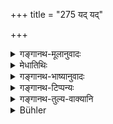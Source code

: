 +++
title = "275 यद् यद्"

+++

<details><summary>गङ्गानथ-मूलानुवादः</summary>

Whatever one endowed with faith, offers, according to rule and in the right manner,—that becomes endless and inexhaustible for the Pitṛs in the other world.—(275)
</details>

<details><summary>मेधातिथिः</summary>

**यद् यद्** इति वीप्सायाम् अप्रतिषिद्धं सर्वम् अन्नम् अनुजानाति । **विधिवत् सम्यक्** शब्दानुवादः । **श्रद्धासमन्वित** इत्य् एतद् अत्र विधीयते । श्रद्दया दातव्यम् । तथा दत्तम् **अनन्तम् अक्षयं भवति पितॄणां** परलोके । **अनन्तम्** इति वा कालावधिनिषेधः । **अक्षयम्** इति मात्रया व्ययाभावम् आह । सर्वकालं भवति प्रभूतं च ॥ ३.२६५ ॥
</details>

<details><summary>गङ्गानथ-भाष्यानुवादः</summary>

‘*Whatever*.’—This term sanctions the offering of everything, not actually prohibited.

‘*According to rule*’ is a reiteration of what has been said by means of the term, ‘*in the right manner*.’

‘*Endowed with faith*’— This is what is actually prescribed in the present verse:—‘one should make the offering with due faith.’

What is given in this manner ‘*becomes endless and inexhaustible for the Pitṛs in the other world*.’ ‘Endless’ may be taken as denying all limitation of time;—‘*Inexhaustible*’ denies non-diminishing of quantity; the sense being ‘it lasts for all time and becomes large in quantity.’—(275)
</details>

<details><summary>गङ्गानथ-टिप्पन्यः</summary>

This verse is quoted in *Hemādri* (Śrāddha, p. 1031):—and in
*Gadādharapaddhati* (Kāla, p. 551).
</details>

<details><summary>गङ्गानथ-तुल्य-वाक्यानि</summary>

*Baudhāyana* (2.62-65).—‘The gods desirous of purity do not accept the
offerings of the faithless. The gods discussed the relative merits of the person who is pure but faithless and he who is not pure but full of faith, and came to the conclusion that both were equal; hut Prajāpati said to them: “They are not equal; there is great difference; as the Śrāddha offered by the faithless is damned; what is sanctified by faith is distinctly superior.” In this connection, they have the following saying—Want of faith is a great sin; faith is the highest austerity; therefore, what is offered without faith, the gods never accept.’

*Mahābhārata* (13.188.72, 79).—‘Those men who offer Śrāddhas with due
faith save their forefathers from the most terrible hell; he who performs the Śrāddha with faith becomes freed from the debt owing to the Pitṛs.’
</details>

<details><summary>Bühler</summary>

275	Whatever (a man), full of faith, duly gives according to the prescribed rule, that becomes in the other world a perpetual and imperishable (gratification) for the manes.
</details>
